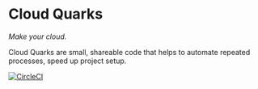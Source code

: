 # Cloud Quarks
<em>Make your cloud.</em>

Cloud Quarks are small, shareable code that helps to automate repeated processes, speed up project setup.

[![CircleCI](https://circleci.com/gh/raccoons-co/cloud-quarks/tree/main.svg?style=svg)](https://circleci.com/gh/raccoons-co/cloud-quarks/tree/main)